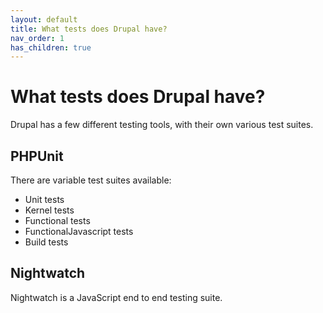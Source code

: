 ```yaml
---
layout: default
title: What tests does Drupal have?
nav_order: 1
has_children: true
---
```


# What tests does Drupal have?

Drupal has a few different testing tools, with their own various test suites.

## PHPUnit

There are variable test suites available:

* Unit tests
* Kernel tests
* Functional tests
* FunctionalJavascript tests
* Build tests

## Nightwatch

Nightwatch is a JavaScript end to end testing suite.

